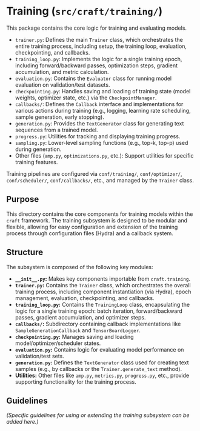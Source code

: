 # Training (`src/craft/training/`)

This package contains the core logic for training and evaluating models.

- `trainer.py`: Defines the main `Trainer` class, which orchestrates the entire training process, including setup, the training loop, evaluation, checkpointing, and callbacks.
- `training_loop.py`: Implements the logic for a single training epoch, including forward/backward passes, optimization steps, gradient accumulation, and metric calculation.
- `evaluation.py`: Contains the `Evaluator` class for running model evaluation on validation/test datasets.
- `checkpointing.py`: Handles saving and loading of training state (model weights, optimizer state, etc.) via the `CheckpointManager`.
- `callbacks/`: Defines the `Callback` interface and implementations for various actions during training (e.g., logging, learning rate scheduling, sample generation, early stopping).
- `generation.py`: Provides the `TextGenerator` class for generating text sequences from a trained model.
- `progress.py`: Utilities for tracking and displaying training progress.
- `sampling.py`: Lower-level sampling functions (e.g., top-k, top-p) used during generation.
- Other files (`amp.py`, `optimizations.py`, etc.): Support utilities for specific training features.

Training pipelines are configured via `conf/training/`, `conf/optimizer/`, `conf/scheduler/`, `conf/callbacks/`, etc., and managed by the `Trainer` class.

## Purpose

This directory contains the core components for training models within the `craft` framework. The training subsystem is designed to be modular and flexible, allowing for easy configuration and extension of the training process through configuration files (Hydra) and a callback system.

## Structure

The subsystem is composed of the following key modules:

*   **`__init__.py`:** Makes key components importable from `craft.training`.
*   **`trainer.py`:** Contains the `Trainer` class, which orchestrates the overall training process, including component instantiation (via Hydra), epoch management, evaluation, checkpointing, and callbacks.
*   **`training_loop.py`:** Contains the `TrainingLoop` class, encapsulating the logic for a single training epoch: batch iteration, forward/backward passes, gradient accumulation, and optimizer steps.
*   **`callbacks/`:** Subdirectory containing callback implementations like `SampleGenerationCallback` and `TensorBoardLogger`.
*   **`checkpointing.py`:** Manages saving and loading model/optimizer/scheduler states.
*   **`evaluation.py`:** Contains logic for evaluating model performance on validation/test sets.
*   **`generation.py`:** Defines the `TextGenerator` class used for creating text samples (e.g., by callbacks or the `Trainer.generate_text` method).
*   **Utilities:** Other files like `amp.py`, `metrics.py`, `progress.py`, etc., provide supporting functionality for the training process.

## Guidelines

*(Specific guidelines for using or extending the training subsystem can be added here.)*
